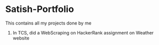 # Satish-Portfolio
This contains all my projects done by me
1) In TCS, did a WebScraping on HackerRank assignment on Weather website
